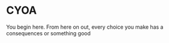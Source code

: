 # CYOA

You begin here. From here on out, every choice you make has a consequences or something good

